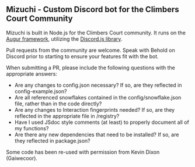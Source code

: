 ## Mizuchi - Custom Discord bot for the Climbers Court Community

Mizuchi is built in Node.js for the Climbers Court community. It runs on the [Augur framework](https://github.com/Gaiwecoor/augurbot), utilizing the [Discord.js library](https://discord.js.org/).

Pull requests from the community are welcome. Speak with Behold on Discord prior to starting to ensure your features fit with the bot.

When submitting a PR, please include the following questions with the appropriate answers:
* Are any changes to config.json necessary? If so, are they reflected in config-example.json?
* Are all referenced snowflakes contained in the config/snowflake.json file, rather than in the code directly?
* Are any changes to Interaction fingerprints needed? If so, are they reflected in the appropriate file in /registry?
* Have I used JSdoc style comments (at least) to properly document all of my functions? 
* Are there any new dependencies that need to be installed? If so, are they reflected in package.json?


Some code has been re-used with permission from Kevin Dixon (Gaiwecoor).